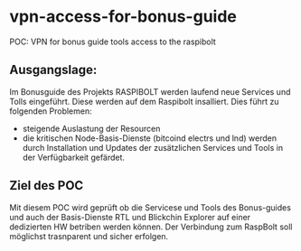 # vpn-access-for-bonus-guide
POC: VPN for bonus guide tools access to the raspibolt

## Ausgangslage:

Im Bonusguide des Projekts RASPIBOLT werden laufend neue Services und Tolls eingeführt. Diese werden auf dem Raspibolt insalliert. Dies führt zu folgenden Problemen:
- steigende Auslastung der Resourcen
- die kritischen Node-Basis-Dienste (bitcoind electrs und lnd) werden durch Installation und Updates der zusätzlichen Services und Tools in der Verfügbarkeit gefärdet.


## Ziel des POC

Mit diesem POC wird geprüft ob die Servicese und Tools des Bonus-guides und auch der Basis-Dienste RTL und Blickchin Explorer auf einer dedizierten HW betriben werden können. Der Verbindung zum RaspBolt soll möglichst trasnparent und sicher erfolgen.

